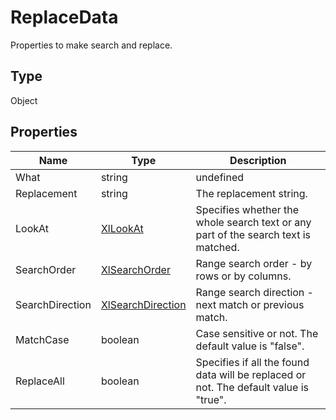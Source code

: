# ReplaceData

Properties to make search and replace.

## Type

Object

## Properties

| Name | Type | Description |
| ---- | ---- | ----------- |
| What | string | undefined | The data to search for. |
| Replacement | string | The replacement string. |
| LookAt | [XlLookAt](../Enumeration/XlLookAt.md) | Specifies whether the whole search text or any part of the search text is matched. |
| SearchOrder | [XlSearchOrder](../Enumeration/XlSearchOrder.md) | Range search order - by rows or by columns. |
| SearchDirection | [XlSearchDirection](../Enumeration/XlSearchDirection.md) | Range search direction - next match or previous match. |
| MatchCase | boolean | Case sensitive or not. The default value is "false". |
| ReplaceAll | boolean | Specifies if all the found data will be replaced or not. The default value is "true". |
